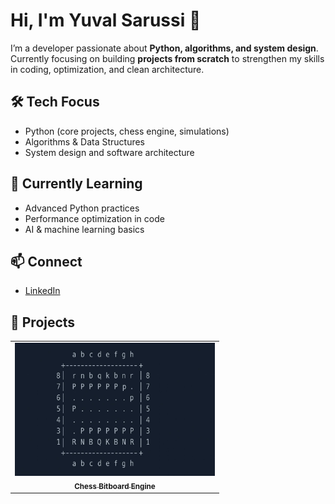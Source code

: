 # Hi, I'm Yuval Sarussi 👋

I’m a developer passionate about **Python, algorithms, and system design**.  
Currently focusing on building **projects from scratch** to strengthen my skills in coding, optimization, and clean architecture.

## 🛠️ Tech Focus
- Python (core projects, chess engine, simulations)  
- Algorithms & Data Structures  
- System design and software architecture  

## 🌱 Currently Learning
- Advanced Python practices  
- Performance optimization in code  
- AI & machine learning basics  

## 📫 Connect
- [LinkedIn](https://www.linkedin.com/in/yuval-sarussi-a5900b373/)

## 🚀 Projects

<table>
  <tr>
    <td align="center">
      <a href="https://github.com/yuvalsarussi1/chess-bitboard-engine">
        <img src="https://raw.githubusercontent.com/yuvalsarussi1/Chess_engine-Bit_board-/main/chessboard_1280x640_compressed.jpg" width="320px" alt="Chess Bitboard Engine"/><br />
        <sub><b>Chess Bitboard Engine</b></sub>
      </a>
    </td>
  </tr>
</table>
